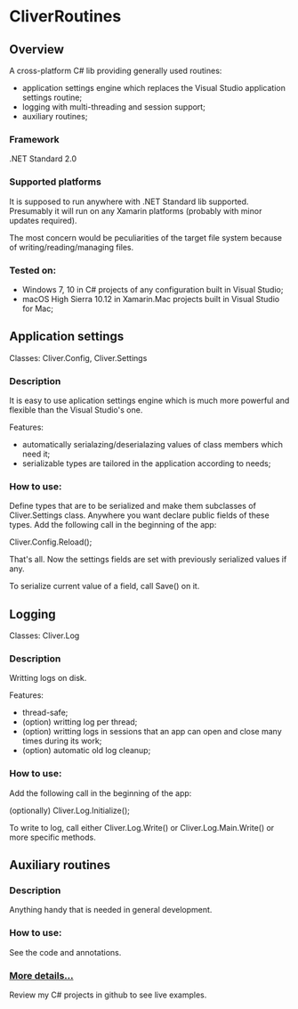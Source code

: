 # CliverRoutines

## Overview
A cross-platform C# lib providing generally used routines: 
- application settings engine which replaces the Visual Studio application settings routine; 
- logging with multi-threading and session support;
- auxiliary routines;

### Framework
.NET Standard 2.0

### Supported platforms
It is supposed to run anywhere with .NET Standard lib supported. 
Presumably it will run on any Xamarin platforms (probably with minor updates required). 

The most concern would be peculiarities of the target file system because of writing/reading/managing files.

### Tested on:
- Windows 7, 10 in C# projects of any configuration built in Visual Studio;
- macOS High Sierra 10.12 in Xamarin.Mac projects built in Visual Studio for Mac;


## Application settings 
Classes: Cliver.Config, Cliver.Settings 

### Description
It is easy to use aplication settings engine which is much more powerful and flexible than the Visual Studio's one.

Features:
- automatically serialazing/deserialazing values of class members which need it;
- serializable types are tailored in the application according to needs;

### How to use:
Define types that are to be serialized and make them subclasses of Cliver.Settings class. Anywhere you want declare public fields of these types. Add the following call in the beginning of the app: 

Cliver.Config.Reload();

That's all. Now the settings fields are set with previously serialized values if any.

To serialize current value of a field, call Save() on it.

## Logging 
Classes: Cliver.Log

### Description
Writting logs on disk.

Features:
- thread-safe;
- (option) writting log per thread;
- (option) writting logs in sessions that an app can open and close many times during its work;
- (option) automatic old log cleanup; 

### How to use:
Add the following call in the beginning of the app: 

(optionally) Cliver.Log.Initialize();

To write to log, call either Cliver.Log.Write() or Cliver.Log.Main.Write() or more specific methods.

## Auxiliary routines 
### Description
Anything handy that is needed in general development.

### How to use:
See the code and annotations. 


### [More details...](https://sergeystoyan.github.io/CliverRoutines/#1)

Review my C# projects in github to see live examples.
